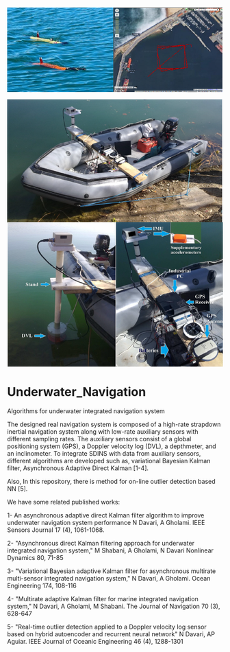 
![AUV](https://github.com/NarjesDavari/Underwater_Navigation/blob/main/AUV.png)

![trajec](https://github.com/NarjesDavari/Underwater_Navigation/blob/main/Vessel.png)

# Underwater_Navigation
Algorithms for underwater integrated navigation system

The designed real navigation system is composed of a high-rate strapdown inertial navigation system along with low-rate auxiliary sensors with different sampling rates. The auxiliary sensors consist of a global positioning system (GPS), a Doppler velocity log (DVL), a depthmeter, and an inclinometer.
To integrate SDINS with data from auxiliary sensors, different algorithms are developed such as, variational Bayesian Kalman filter, Asynchronous Adaptive Direct Kalman [1-4].

Also, In this repository, there is method for on-line outlier detection based NN [5].

We have some related published works:

1- An asynchronous adaptive direct Kalman filter algorithm to improve underwater navigation system performance
N Davari, A Gholami. IEEE Sensors Journal 17 (4), 1061-1068.

2- "Asynchronous direct Kalman filtering approach for underwater integrated navigation system," M Shabani, A Gholami, N Davari
Nonlinear Dynamics 80, 71-85

3- "Variational Bayesian adaptive Kalman filter for asynchronous multirate multi-sensor integrated navigation system," N Davari, A Gholami. Ocean Engineering 174, 108-116

4- "Multirate adaptive Kalman filter for marine integrated navigation system," N Davari, A Gholami, M Shabani. The Journal of Navigation 70 (3), 628-647

5- "Real-time outlier detection applied to a Doppler velocity log sensor based on hybrid autoencoder and recurrent neural network"
N Davari, AP Aguiar. IEEE Journal of Oceanic Engineering 46 (4), 1288-1301
